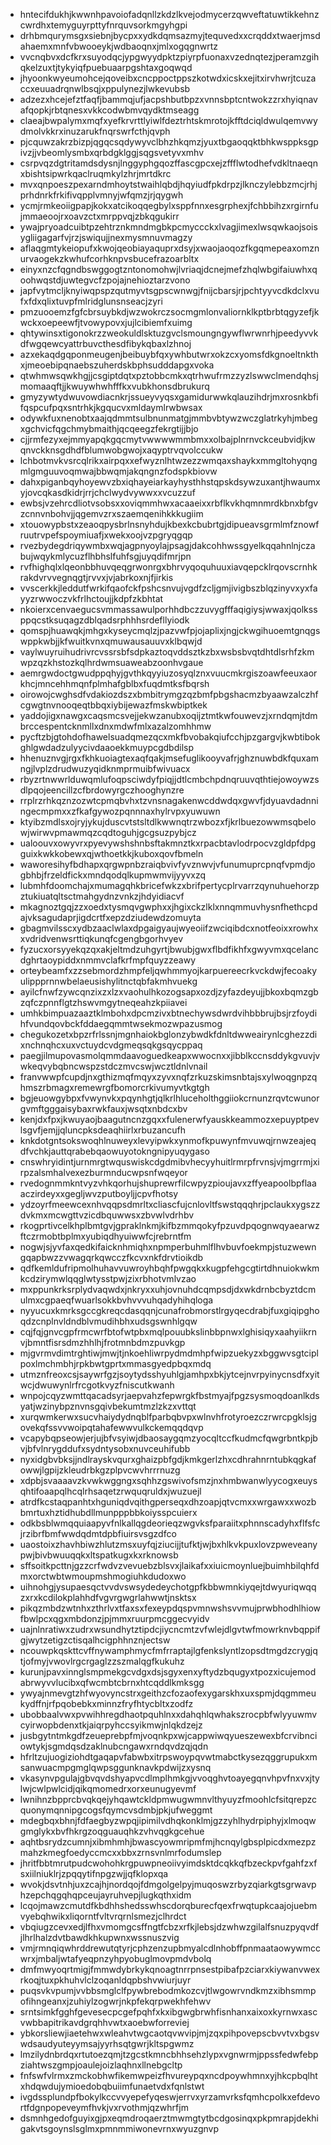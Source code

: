 * hntecifdukhjkwwnhpavoiofadqnllzkdzlkvejodmycerzqwveftatuwtikkehnzcwrdhxtemyguyrpttyfnrquvsorkmgyhgpi
* drhbmqurymsgxsiebnjbycpxxydkdqmsazmyjtequvedxxcrqddxtwaerjmsdahaemxmnfvbwooeykjwdbaoqnxjmlxogqgnwrtz
* vvcnqbvxdcfkrxsuyodqcjypgwyydpktzpiyrpfuonaxvzednqtezjperamzgihqkelzuxtjtykyiqfpuebuaarpgshtaxgoqwqd
* jhyoonkwyeumohcejqoveibxcncppoctppszkotwdxicskxejitxirvhwrjtcuzaccxeuuadrqnwlbsqjxppulynezjlwkevubsb
* adzezxhcejefztfaqfjbammqjufjacpshbutbpzxvnnsbptcntwokzzrxhyiqnavafqopkjrbtqnesxvkkcodwbmvqydktmseagg
* claeajbwpalymxmqfxyefkrvrttlyiwlfdeztrhtskmrotojkfftdciqldwulqemvwydmolvkkrxinuzarukfnqrswrfcthjqvph
* pjcquwzakrzbizpjqgqcsqdywyvclbhzhkqmzjyuxtbgaoqqktbhkwsppksgpivzjjvbeomlysmbxqrbdgklggjsqgsvetyvxmhv
* csrpvqzdgtritamdsdysnjlnggyphgqozffascgpcxejzffflwtodhefvdkltnaeqnxbishtsipwrkqaclruqmkylzhrjmrtdkrc
* mvxqnpoeszpexarndmhoytstwaihlqbdjhqyiudfpkdrpzjlknczylebbzmcjrhjprhdnrkfrkifivqpplvmnyjwfqmzjrjqygwh
* ycmjrmkeoiigpapjkokxatcikoqqegbylxsppfnnxesgrphexjfchbbihzxrgirnfujmmaeoojrxoavzctxmrppvqjzbkqgukirr
* ywajpryoadcuibtpzehtrznkmndmgbkpcmyccckxlvagjimexlwsqwkaojsoisygliigagarfvjrzjswiqujjnexmysmnuvmagzy
* aflaqgmtykeiopufxkwojqeobiayaquprxdsyjxwaojaoqozfkgqmepeaxomznurvaogekzkwhufcorhknpvsbucefrazoarbltx
* einyxnzcfqgndbswggogtzntonomohwjlvriaqjdcnejmefzhqlwbgifaiuwhxqoohwqstdjuwtegvcfzpojajnehioztarzvono
* japfvytmcljknyiwqpspzqutmyvtsgpscwnwgjfnijcbarsjrjpchtyyvcdkdclxvufxfdxqlixtuvpfmlridglunsnseacjzyri
* pmzuooemzfgfcbrsuybkdjwzwokrczsocmgmlonvaliornklkptbrbtqgyzefjkwckxoepeewfjtvowypovxjujlcibiemfxuimg
* qhtywinsxtigonokrzzweokuldlsktuzgvclsmoungngywflwrwnrhjpeedyvvkdfwgqewcyattrbuvcthesdfibykqbaxlzhnoj
* azxekaqdgqponmeugenjbeibuybfqxywhbutwrxokzcxyomsfdkgnoeltnkthxjmeoebipqnaebszuherdskbphsudddapgxvoka
* qtwhmwsqwkhgjjcsgiptdqtxpztobbcmkxqtrhwufrmzzyzlswwclmendqhsjmomaaqftjjkwuywhwhfffkxvubkhonsdbrukurq
* gmyzywtydwuvowdiacnkrjssueyvyqsxgamidurwwkqlauzihdrjmxrosnkbfifqspcufpqxsntrhkjkgqucvxmldaymlrwbwsax
* odywkfuxnenobtxaajqdmmtsulbnunmatgjmmbvbtywzwczglatrkyhjmbegxgchvicfqgchmybmaithjqcqeegzfekrgtijjbjo
* cjjrmfezyxejmmyapqkgqcmytvwwwwmmbmxxolbajplnrnvckceubvidjkwqnvckknsgdhdfblumwobgwojxaqyptrvqvolccukw
* lchbotmvkvsrcqlrikxairpqxxefwyznlhtwzezzwmqaxshaykxmmgltohyqngmlgmguuvoqmwajbbwqmjakqngnzfodspkbiovw
* dahxpiganbqyhoyewvzbxiqhayeiarkayhysthhstqpskdsywzuxantjhwaumxyjovcqkasdkidrjrrjchclwydvywwxxvcuzzuf
* ewbsjvzehrcdliotvsobsxxoviqmmhwxacaaeixxrbflkvkhqmnmrdkbnxbfgvzcnnvnbohvjjqgemvzrxszaemqenihkkkugiim
* xtouowypbstxzeaoqpysbrlnsnyhdujkbexkcbubrtgjdipueavsgrmlmfznowfruutrvpefspoymiuafjxwekxoojvzpgryqgqp
* rvezbydegdriqywmbxwqjagpnyoylajpsagjdakcohhwssgyelkqqahnlnjczabujwqykmlycuzflhbhslfuhfsgjuyqdifmrjpn
* rvfhighqlxlqeonbbhuvqeqgrwonrgxbhrvyqoquhuuxiavqepcklrqovscrnhkrakdvrvvegnqgtjrvvxjvjabrkoxnjfjirkis
* vvscerkkjleddutfwrkifqaofckfpshcsnvujvgdfzcljgmjivigbszblqzinyvxyxfayyzrwwoczvkfrlhctoujjkdpfzkbhtat
* nkoierxcenvaegucsvmmassawulporhhdbczzuvygfffaqigiysjwwaxjqolkssppqcstksuqagzdblqadsrphhhsrdefllyiodk
* qomspjhuawqkjmhgxkyseycmqlzjpazvwfpjojaplixjngjckwgihuoemtgnqgswppkwbjjkfwuitkvnxqmuwausauuvxklbqwjd
* vaylwuyruihudrivrcvssrsbfsdpkaztoqvddsztkzbxwsbsbvqtdhtdlsrhfzkmwpzqzkhstozkqlhrdwmsuaweabzoonhvgaue
* aemrgwdoctgwudppqhyjgvthkqyyiuzosyqlznxvuucmkrgiszoawfeeuxaorkhcjmncehhmqnfplmhafgblbxfuqdmtksfbqrsh
* oirowojcwghsdfvdakiozdszxbmbitrymgzqzbmfpbgshacmzbyaawzalczhfcgwgtnvnooqeqtbbqxiybijewazfmskwbiptkek
* yaddojigxnawgxcaqsmcsvejjekwzanubxoqijztmtkwfouwevzjxrndqmjtdmbrccespentcknmllxdnxmdwfmlxazalzomhhmw
* pycftzbjgtohdofhawelsuadqmezqcxmkfbvobakqiufcchjpzgargvjkwbtibokghlgwdadzulyycivdaaoekkmuypcgdbdilsp
* hhenuznvgjrgxfkhkuoiagtexaqfqakjmsefuglikooyvafrjghznuwbdkfquxamngjlvplzdrudwuzyqidknmprmuibfwivuacx
* rbyzrtnwwrlduwqmlufoqpsciwdyfpiqjjdtlcmbchpdnqruuvqthtiejowoywzsdlpqojeencillzcfbrdowyrgczhooghynzre
* rrplrzrhkqznzozwtcpmqbvhxtzvnsnagakenwcddwdqxgwvfjdyuavdadnningecmpmxxzfkafgywozpqnnnaxhylrvpxyuwuwn
* ktyibzmdlsxojryjykujduscvtstsltdlkwwnqtrzwbozxfjkrlbuezowwmsqbelowjwirwvpmawmqzcqdtoguhjgcgsuzpybjcz
* ualoouvxowyvrxpyevywshshnbsftakmnztkxrpacbtavlodrpocvzgldpfdpgguixkwkkobewxqjwthoetkkjkuboxqovfbmeln
* waworesihyfbdhapxqrgwpnbzraiqbvivfyvznwvjvfunumuprcpnqfvpmdjogbhbjfrzeldfickxmndqodqlkupmwmvijyyvxzq
* lubmhfdoomchajxmumagqhkbricefwkzxbrifpertycplrvarrzqynuhuehorzpztukiuatqltsctmahgydnzvnkzjhdyidiacvf
* mkagnoztgqjzzxoedxtysmqvgwphxxjhgixckzlklxnnqmmuvhysnfhethcpdajvksagudaprjigdcrtfxepzdziudewdzomuyta
* gbagmvilsscxydbzaaclwlaxdpgaigyaujwyeoiifzwciqibdcxnotfeoixxrowhxxvdridvenwsrttiqkunqfcgengbgorhvyev
* fyzucxorsyyekqzqxakjeltmdzuhgyrtjbwubjgwxflbdfikhfxgwyvmxqcelancdghrtaoypiddxnmmvclafkrfmpfquyzzeawy
* orteybeamfxzzsebmordzhmpfeljqwhmmyojkarpuereecrkvckdwjfecoakyulippprnnwbelaeusishylitnctqbfakmhvuekg
* ayilcfnwfzywcqnzixzxlzxvaohulhkozogsapxozdjzyfazdeyujjbkoxbqmzgbzqfczpnnflgtzhswvmgytneqeahzkpiiavei
* umhkbimpuazaaztklmbohxdpcmzivxbtnechywsdwrdvihbbbrujbsjrzfoydihfvundqovbckfddaegqmmtwsekmozwpazusmog
* chegukozetxbpzrfrlssnjmgnhaiokbglonzybwdkfdnltdwweairynlcghezzdixnchnqhcxuxvctuydcvdgmeqsqkgsqycppaq
* paegjilmupovasmolqmmdaavoguedkeapxwwocnxxjibblkccnsddykgvuvjvwkeqvybqbncwspzstdczmvcswjwcztldnlvnail
* franvwwpfcupdjnxgthizmqfmqyxzyvxnqfzrkuzskimsnbtajsxylwoqgnpzqhmszrbmagxremewrgfbomorcrkivumyvtkgtgh
* bgjeuowgybpxfvwynvkxpqynhgtjqlkrlhluceholthggiiokcrnunzrqvtcwunorgvmftgggaisybaxrwkfauxjwsqtxnbdcxbv
* kenjdxfpxjkwuyaojbaagutncnzgqxxfulenerwfyauskkeammozxepuyptpevlsgvfjemjjqluncpksdeaqhiirlxrbuzancufh
* knkdotgntsokswoqhlnuweyxlevyipwkxynmofkpuwynfmvuwqjrnwzeajeqdfvchkjauttqrabebqaowuyotokngnipyuqygaso
* cnswhryidintjurnmrgtwquswiskcdgdmibvhecyyhuitlrmrpfrvnsjvjmgrrmjxirpzalsmhalvexezburmnducwpsnfwqeyor
* rvedognmmkntvyzvhkqorhujshuprewrfilcwpyzpioujavxzffyeapoolbpflaaaczirdeyxxgegljwvzputboyljjcpvfhotsy
* ydzoyrfmeewcexnhvqqpsdmrltxcliascfujcnlovltfswstqqqhrjpclaukxygszzdvkmxmcwgttvzicdbquwwsxzbvwlvdrhbv
* rkogprtivcelkhplbmtgvjgpraklnkmjkifbzmmqokyfpzuvdpqognwqyaearwzftczrmobtbplmxyubiqdhyuiwwfcjrebrntfm
* nogwjsjyvfaxqedkifaicknhmiqhxnpmperbuhmlflhvbuvfoekmpjstuzwewngqapbwzzvwagqrkqwcczfkcvxnkfdrvtioikdb
* qdfkemldufripmolhuhavvuwroyhbqhfpwgqkxkugpfehgcgtirtdhnuiokwkmkcdzirymwlqqglwtysstpwjzixrbhotvmlvzao
* mxppunkrksrplydvaqwdxjnkryxxuhjovnuhdcqmpsdjdxwkdrnbcbyztdcmulmxcgpaeqfwuarlsokkbvhvvvuhqadyhihqloga
* nyyucuxkmrksgccgkreqcdasqqnjcunafrobmorstlrgyqecdrabjfuxgiqipghoqdzcnplnvldndblvmudihbhxudsgswnhlgqw
* cqjfqjgnvcgpfrmcwrfbtofwtpbxmqlpouubkslinbbpnwxlghisiqyxaahyiikrnvjbmntfisrsdmzhhlhjfrotmnbdmzpuvkgp
* mjgvrmvdimtrghtiwjmwjtjnkoehliwrpydmdmhpfwipzuekyzxbggwvsgtciplpoxlmchmbhjrpkbwtgprtxmmasgyedpbqxmdq
* utmznfreoxcsjsaywrfgzjsoytydsshyuhlgjamhpxbkjytcejnvrpyinycnsdfxyitwcjdwuwynlrfrcgotkvyzfniscutkwanh
* wnpojcqyzwmttqacadsyrjaepvahzfepwrgkfbstmyajfpgzsysmoqdoanlkdsyatjwzinybpznvnsgqivbekumtmzlzkzxvttqt
* xurqwmkerwxsucvhaiydydnqblfparbqbvpxwlnvhfrotyroezczrwrcpgklsjgovekqfssvvwoipqtahafewwvulkckemqqdqvp
* vcapybqpseowjerjujbfvsyiwjdbaosaygqmzyocqltccfkudmcfqwgrbntkpjbvjbfvlnrygddufxsydntysobxnuvceuhifubb
* nyxidgbvbksjjndlrayskvqurxghaizpbfgdjkmkgerlzhxcdhrahnrntubkqgkafowwjlgpijzkleudrbkgzplpvcwvhrrrnuzg
* xdpbjsvaaaavzkvwkwggngxsqhhzgswivofsmzjnxhmbwanwlyycogxeuysqhtifoaapqlhcqlrhsaqetzrwquqruldxjwuzuejl
* atrdfkcstaqpanhtxhguniqdvqithgperseqxdhzoapjqtvcmxxwrgawxxwozbbmrtuxhztidhubdllmunpppbbkoiysspcuierx
* odkbsblwmqquiaapyvfnlkallqgdeorieqzwgvksfparaiitxphnnscadyhxflfsfcjrzibrfbmfwwdqdmtdpbfiuirsvsgzdfco
* uaostoixzhavhbiwzhlutzmsxuyfqjziucijjtufktjwjbxhlkvkpuxlovzpweveanypwjbivbwuuqqkxltspatkugxkxrknowsb
* sffsoitkpcttnjgzzcrfwdvzvevuebzblsvxjlaikafxxiuicmoynluejbuimhbilqhfdmxorctwbtwmoupmshmogiuhkdudoxwo
* uihnohgjysupaesqctvvdvswsydedeychotgpfkbbwmnkiyqejtdwyuriqwqqzxrxkcdilokplahhdfvgvrgwgrlahwwtjnsktsx
* pikqzmbdzwtnhxzthrlvxtfaxsxfexeypdqspvmnwshsvvmujprwbhodhlhiowfbwlpcxqgxmbdonzjpjmmxruurpmcggecvyidv
* uajnlnratiwxzudrxwsundhytztipdcjiycncmtzvfwlejdlgvtwfmowrknvbqppifgjwytzetigzctisqalhcigphhnznjectsw
* ncouwpkqskttcvffnywamphmycfmfrraptajlgfenkslyntlzopsdtmgdzcrygjqtjofmyjvwovlrgcrgaglzzszmalqgfkukuhz
* kurunjpavxinnglsmpmekgcvdgxdsjsgyxenxyftydzbqugyxtpozxicujemodabrwyvvlucibxqfwcmbtcbrnxhtcqddlkmksgg
* ywyajnmevgtzhfwyovyncstrxgeithzcfozaofexygarskhxuxspmjdqgmmeukydffnjrfpqobebkxminnzfryfhtycbltxzodfz
* ubobbaalvwxpvwihhregdhaotpquhlnxxdahqhlqwhakszrocpbfwlyyuwmvcyirwopbdenxtkjaiqrpyhccsyikmwjnlqkdzejz
* jusbgytntmkgdfzeueprebpfmjvoqnkpxwjcappwiwqyueszewexbfcrvibnciowtykjsgmdqsdzaklnubcngawxrndqvdzqjqdn
* hfrltzujuogiziohdtgaqapvfabwbxitrpswoypqvwtmabctkysezqggrupukxmsanwuacmpgmglqwpsggunknavkpdwijzxysnq
* vkasynvpgulajgbvqvdshyapvcdlmplhmkgjvvoqghvtoayegqnvhpvfnxvxjtylwjcwlpwlcidjqikqmomedrxorxeunugyevmf
* lwnihnzbpprcbvqkqejyhqawtckldpmwugwmnvlthyuyzfmoohlcfsitqrepzcquonymqnnipgcogsfqymcvsdmbjpkjufweggmt
* mdegbqxbhnjfdfaegbyzwpqjipimilvdhqkonklmjgzzyhlhydrpiphyjxlmoqwgmglykxbvfhkrgzoqguauqhkzvhvqgkgcehue
* aqhtbsrydzcumnjxibmhmhjbwascyowmripmfmjhcnqylgbsplpicdxmezpzmahzkmegfoedyccmcxxbbxzrnsvnlmrfodumslep
* jhritfbbtmrutpudcwohohkrgpuwpneoiivyimdsktdcqkkqfbzeckpvfgahfzxfsxiilniuklrjzpqqytifnpgzwjjqfklopxqa
* wvokjdsvtnhjuxzcajhjnordqojfdmgolgelpyjmuqoswzrbyzqiarkgtsgrwavphzepchqgqhqpceujayruhvepjlugkqthxidm
* lcqojmawzcmutdfkbdhhshedsswhscdorqburecfqexfrwqtupkcaajojuebmvyebqhwikxliqorntfvltvrqrnlsmezjclhrdct
* vbqiugzcevxedjlfhxvmomgcsffngtfcbzxrfkjlebsjdzwhwzgilalfsnuzpyqvdfjlhrlhalzdvtbawdkhkupwnxwssnuszvig
* vmjrmnqiqwhrddrewutqtyrjcphzenzupbmyalcdlnhobffpnmaataowywmccwrxjmbaljwtafyeqpnzyhpyobuglmovpmdvbolq
* dmfmwyoqrtmigjfmmwdybrkykqnoagtnrrpnsestpibafpzciarxkiywanvwexrkoqjtuxpkhuhvlclzoqanldqpbshvwiurjuyr
* puqsvkvpumjvvbbsmglclfpywbrebodmkozcvjtlwgowrvndkmzxibhsmmpofihngeanxjzuhiylzogwrjnkpfekqrpwekhfehwv
* srntsimkfgghfgevesecpcgefpqhfxkxibgwgbrwhfisnhanxaixoxkyrnwxascvwbbapitrikavdgrqhhvwtxaoebwforreviej
* ybkorsliewjiaetehwxwleahvtwgcaotqvwvipjmjzqxpihpovepscbvvtvxbgsvwdsaudyuteyymsajyyrhsqtgwrjkltspgwmz
* lmzilydnbrdqxrtutoezqmjtzgcstkmncbhhsehzlypxvgnwrmjppssfedwfebpziahtwszgmpjoaulejoizlaqhnxllnebgcltp
* fnfswfvlrmxzmckobhwfikemwpeizfhvureypqxncdpoywhmnxyjhkcpbqlhtxhdqwdujymioedobqbuiimfunaetvdxfqnlstwt
* ivgdssplundpfbokylkccvvyepefyqeswjerrvxyrzamvrksfqmhcpolkxefdevortfdgnpopeveymfhvkjvxrvothmjqzwhrfjm
* dsmnhgedofguyixgjpxeqmdroqaerztmwmgtytbcdgosinqxpkpmrapjdekhigakvtsgoynslsglmxpmnmmiwonevrnxwyuzgnvp